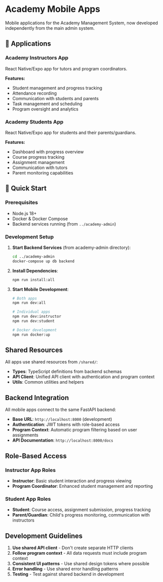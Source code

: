 # Academy Mobile Apps

Mobile applications for the Academy Management System, now developed independently from the main admin system.

## 📱 Applications

### Academy Instructors App
React Native/Expo app for tutors and program coordinators.

**Features:**
- Student management and progress tracking
- Attendance recording
- Communication with students and parents
- Task management and scheduling
- Program oversight and analytics

### Academy Students App
React Native/Expo app for students and their parents/guardians.

**Features:**
- Dashboard with progress overview
- Course progress tracking
- Assignment management
- Communication with tutors
- Parent monitoring capabilities

## 🚀 Quick Start

### Prerequisites
- Node.js 18+
- Docker & Docker Compose
- Backend services running (from `../academy-admin`)

### Development Setup

1. **Start Backend Services** (from academy-admin directory):
   ```bash
   cd ../academy-admin
   docker-compose up db backend
   ```

2. **Install Dependencies**:
   ```bash
   npm run install:all
   ```

3. **Start Mobile Development**:
   ```bash
   # Both apps
   npm run dev:all
   
   # Individual apps
   npm run dev:instructor
   npm run dev:student
   
   # Docker development
   npm run docker:up
   ```

## Shared Resources

All apps use shared resources from `/shared/`:
- **Types**: TypeScript definitions from backend schemas
- **API Client**: Unified API client with authentication and program context
- **Utils**: Common utilities and helpers

## Backend Integration

All mobile apps connect to the same FastAPI backend:
- **Base URL**: `http://localhost:8000` (development)
- **Authentication**: JWT tokens with role-based access
- **Program Context**: Automatic program filtering based on user assignments
- **API Documentation**: `http://localhost:8000/docs`

## Role-Based Access

### Instructor App Roles
- **Instructor**: Basic student interaction and progress viewing
- **Program Coordinator**: Enhanced student management and reporting

### Student App Roles  
- **Student**: Course access, assignment submission, progress tracking
- **Parent/Guardian**: Child's progress monitoring, communication with instructors

## Development Guidelines

1. **Use shared API client** - Don't create separate HTTP clients
2. **Follow program context** - All data requests must include program context
3. **Consistent UI patterns** - Use shared design tokens where possible
4. **Error handling** - Use shared error handling patterns
5. **Testing** - Test against shared backend in development
